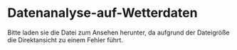 # Datenanalyse-auf-Wetterdaten
Bitte laden sie die Datei zum Ansehen herunter, da aufgrund der Dateigröße die Direktansicht zu einem Fehler führt.
